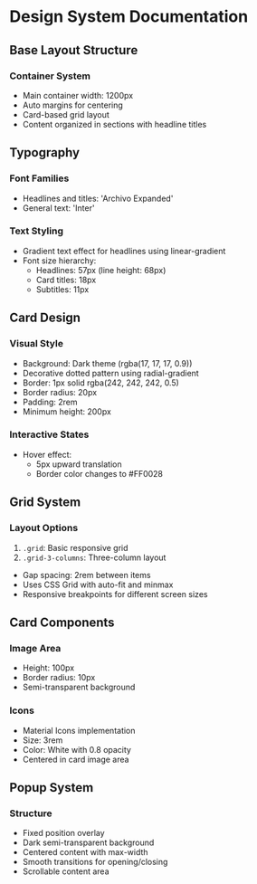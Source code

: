 # Design System Documentation

## Base Layout Structure

### Container System
- Main container width: 1200px
- Auto margins for centering
- Card-based grid layout
- Content organized in sections with headline titles

## Typography

### Font Families
- Headlines and titles: 'Archivo Expanded'
- General text: 'Inter'

### Text Styling
- Gradient text effect for headlines using linear-gradient
- Font size hierarchy:
  - Headlines: 57px (line height: 68px)
  - Card titles: 18px
  - Subtitles: 11px

## Card Design

### Visual Style
- Background: Dark theme (rgba(17, 17, 17, 0.9))
- Decorative dotted pattern using radial-gradient
- Border: 1px solid rgba(242, 242, 242, 0.5)
- Border radius: 20px
- Padding: 2rem
- Minimum height: 200px

### Interactive States
- Hover effect:
  - 5px upward translation
  - Border color changes to #FF0028

## Grid System

### Layout Options
1. `.grid`: Basic responsive grid
2. `.grid-3-columns`: Three-column layout
- Gap spacing: 2rem between items
- Uses CSS Grid with auto-fit and minmax
- Responsive breakpoints for different screen sizes

## Card Components

### Image Area
- Height: 100px
- Border radius: 10px
- Semi-transparent background

### Icons
- Material Icons implementation
- Size: 3rem
- Color: White with 0.8 opacity
- Centered in card image area

## Popup System

### Structure
- Fixed position overlay
- Dark semi-transparent background
- Centered content with max-width
- Smooth transitions for opening/closing
- Scrollable content area
